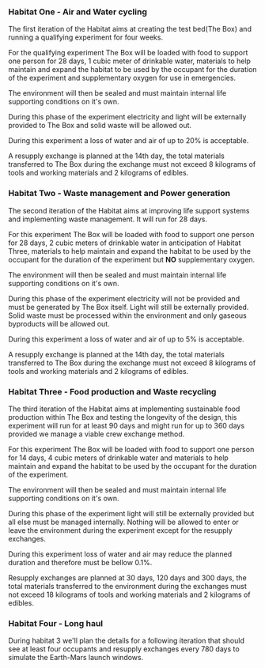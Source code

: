 ### Habitat One - Air and Water cycling

The first iteration of the Habitat aims at creating the test bed(The Box) and running a qualifying experiment for four weeks.

For the qualifying experiment The Box will be loaded with food to support one person for 28 days, 1 cubic meter of drinkable water, materials to help maintain and expand the habitat to be used by the occupant for the duration of the experiment and supplementary oxygen for use in emergencies.

The environment will then be sealed and must maintain internal life supporting conditions on it's own.

During this phase of the experiment electricity and light will be externally provided to The Box and solid waste will be allowed out.

During this experiment a loss of water and air of up to 20% is acceptable.

A resupply exchange is planned at the 14th day, the total materials transferred to The Box during the exchange must not exceed 8 kilograms of tools and working materials and 2 kilograms of edibles.

### Habitat Two - Waste management and Power generation

The second iteration of the Habitat aims at improving life support systems and implementing waste management. It will run for 28 days.

For this experiment The Box will be loaded with food to support one person for 28 days, 2 cubic meters of drinkable water in anticipation of Habitat Three, materials to help maintain and expand the habitat to be used by the occupant for the duration of the experiment but **NO** supplementary oxygen.

The environment will then be sealed and must maintain internal life supporting conditions on it's own.

During this phase of the experiment electricity will not be provided and must be generated by The Box itself. Light will still be externally provided. Solid waste must be processed within the environment and only gaseous byproducts will be allowed out.

During this experiment a loss of water and air of up to 5% is acceptable.

A resupply exchange is planned at the 14th day, the total materials transferred to The Box during the exchange must not exceed 8 kilograms of tools and working materials and 2 kilograms of edibles.

### Habitat Three - Food production and Waste recycling

The third iteration of the Habitat aims at implementing sustainable food production within The Box and testing the longevity of the design, this experiment will run for at least 90 days and might run for up to 360 days provided we manage a viable crew exchange method.

For this experiment The Box will be loaded with food to support one person for 14 days, 4 cubic meters of drinkable water and materials to help maintain and expand the habitat to be used by the occupant for the duration of the experiment.

The environment will then be sealed and must maintain internal life supporting conditions on it's own.

During this phase of the experiment light will still be externally provided but all else must be managed internally. Nothing will be allowed to enter or leave the environment during the experiment except for the resupply exchanges.

During this experiment loss of water and air may reduce the planned duration and therefore must be bellow 0.1%.

Resupply exchanges are planned at 30 days, 120 days and 300 days, the total materials transferred to the environment during the exchanges must not exceed 18 kilograms of tools and working materials and 2 kilograms of edibles.

### Habitat Four - Long haul

During habitat 3 we'll plan the details for a following iteration that should see at least four occupants and resupply exchanges every 780 days to simulate the Earth-Mars launch windows.